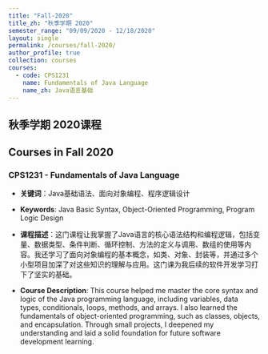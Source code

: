 ```yaml
---
title: "Fall-2020"
title_zh: "秋季学期 2020"
semester_range: "09/09/2020 - 12/18/2020"
layout: single
permalink: /courses/fall-2020/
author_profile: true
collection: courses
courses:
  - code: CPS1231
    name: Fundamentals of Java Language
    name_zh: Java语言基础
---
```

## 秋季学期 2020课程  
## Courses in Fall 2020

### CPS1231 - Fundamentals of Java Language  
- **关键词**：Java基础语法、面向对象编程、程序逻辑设计  
- **Keywords**: Java Basic Syntax, Object-Oriented Programming, Program Logic Design  

- **课程描述**：这门课程让我掌握了Java语言的核心语法结构和编程逻辑，包括变量、数据类型、条件判断、循环控制、方法的定义与调用、数组的使用等内容。我还学习了面向对象编程的基本概念，如类、对象、封装等，并通过多个小型项目加深了对这些知识的理解与应用。这门课为我后续的软件开发学习打下了坚实的基础。  
- **Course Description**: This course helped me master the core syntax and logic of the Java programming language, including variables, data types, conditionals, loops, methods, and arrays. I also learned the fundamentals of object-oriented programming, such as classes, objects, and encapsulation. Through small projects, I deepened my understanding and laid a solid foundation for future software development learning.
